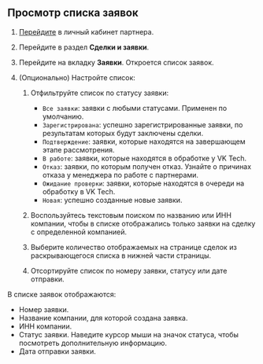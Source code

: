 ## Просмотр списка заявок

1. [Перейдите](https://partners.tech.vk.com) в личный кабинет партнера.
1. Перейдите в раздел **Сделки и заявки**.
1. Перейдите на вкладку **Заявки**. Откроется список заявок.
1. (Опционально) Настройте список:

    1. Отфильтруйте список по статусу заявки:

        - `Все заявки`: заявки с любыми статусами. Применен по умолчанию.
        - `Зарегистрирована`: успешно зарегистрированные заявки, по результатам которых будут заключены сделки.
        - `Подтверждение`: заявки, которые находятся на завершающем этапе рассмотрения.
        - `В работе`: заявки, которые находятся в обработке у VK Tech.
        - `Отказ`: заявки, по которым получен отказ. Узнайте о причинах отказа у менеджера по работе с партнерами.
        - `Ожидание проверки`: заявки, которые находятся в очереди на обработку в VK Tech.
        - `Новая`: успешно созданные новые заявки.

    1. Воспользуйтесь текстовым поиском по названию или ИНН компании, чтобы в списке отображались только заявки на сделку с определенной компанией.
    1. Выберите количество отображаемых на странице сделок из раскрывающегося списка в нижней части страницы.
    1. Отсортируйте список по номеру заявки, статусу или дате отправки.

В списке заявок отображаются:

- Номер заявки.
- Название компании, для которой создана заявка.
- ИНН компании.
- Статус заявки. Наведите курсор мыши на значок статуса, чтобы посмотреть дополнительную информацию.
- Дата отправки заявки.
